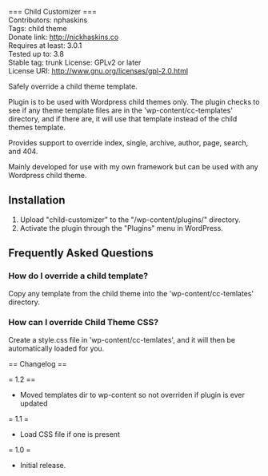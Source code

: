 === Child Customizer ===  
Contributors: nphaskins  
Tags: child theme  
Donate link: http://nickhaskins.co  
Requires at least: 3.0.1  
Tested up to: 3.8  
Stable tag: trunk
License: GPLv2 or later  
License URI: http://www.gnu.org/licenses/gpl-2.0.html    

Safely override a child theme template.  

Plugin is to be used with Wordpress child themes only. The plugin checks to see if any theme template files are in the \'wp-content/cc-templates\' directory, and if there are, it will use that template instead of the child themes template.  

Provides support to override index, single, archive, author, page, search, and 404.  

Mainly developed for use with my own framework but can be used with any Wordpress child theme.  

## Installation   
1. Upload \"child-customizer\" to the \"/wp-content/plugins/\" directory.  
2. Activate the plugin through the \"Plugins\" menu in WordPress.  

## Frequently Asked Questions  
### How do I override a child template?   
Copy any template from the child theme into the \'wp-content/cc-temlates\' directory.  


### How can I override Child Theme CSS?   
Create a style.css file in \'wp-content/cc-temlates\', and it will then be automatically loaded for you.    

== Changelog ==  

= 1.2 ==  
* Moved templates dir to wp-content so not overriden if plugin is ever updated  

= 1.1 =  
* Load CSS file if one is present  

= 1.0 =  
* Initial release.  
